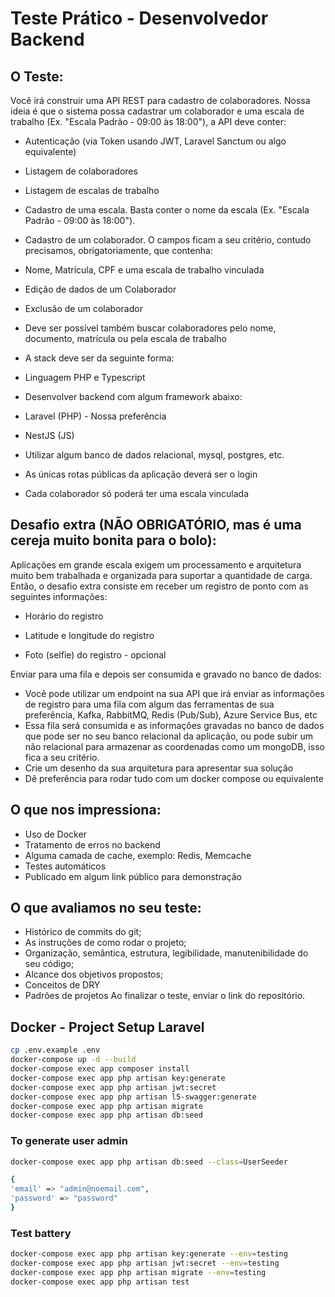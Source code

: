 # Teste Prático - Desenvolvedor Backend

## O Teste:
Você irá construir uma API REST para cadastro de colaboradores.
Nossa ideia é que o sistema possa cadastrar um colaborador e uma escala de trabalho (Ex. "Escala Padrão - 09:00 às 18:00"), a API deve conter:
- Autenticação (via Token usando JWT, Laravel Sanctum ou algo equivalente)
- Listagem de colaboradores
- Listagem de escalas de trabalho
- Cadastro de uma escala. Basta conter o nome da escala (Ex. "Escala Padrão - 09:00 às 18:00").
- Cadastro de um colaborador. O campos ficam a seu critério, contudo precisamos, obrigatoriamente, que contenha:
- Nome, Matrícula, CPF e uma escala de trabalho vinculada
- Edição de dados de um Colaborador
- Exclusão de um colaborador
- Deve ser possível também buscar colaboradores pelo nome, documento, matrícula ou pela escala de trabalho
- A stack deve ser da seguinte forma:
- Linguagem PHP e Typescript
- Desenvolver backend com algum framework abaixo:
- Laravel (PHP) - Nossa preferência
- NestJS (JS)

- Utilizar algum banco de dados relacional, mysql, postgres, etc.
- As únicas rotas públicas da aplicação deverá ser o login
- Cada colaborador só poderá ter uma escala vinculada
## Desafio extra (NÃO OBRIGATÓRIO, mas é uma cereja muito bonita para o bolo):
Aplicações em grande escala exigem um processamento e arquitetura muito bem trabalhada
e organizada para suportar a quantidade de carga. Então, o desafio extra consiste em
receber um registro de ponto com as seguintes informações:

- Horário do registro

- Latitude e longitude do registro
- Foto (selfie) do registro - opcional

Enviar para uma fila e depois ser consumida e gravado no banco de dados:
- Você pode utilizar um endpoint na sua API que irá enviar as informações de registro
para uma fila com algum das ferramentas de sua preferência, Kafka, RabbitMQ, Redis
(Pub/Sub), Azure Service Bus, etc
- Essa fila será consumida e as informações gravadas no banco de dados que pode ser
no seu banco relacional da aplicação, ou pode subir um não relacional para
armazenar as coordenadas como um mongoDB, isso fica a seu critério.
- Crie um desenho da sua arquitetura para apresentar sua solução
- Dê preferência para rodar tudo com um docker compose ou equivalente
## O que nos impressiona:
* Uso de Docker
* Tratamento de erros no backend
* Alguma camada de cache, exemplo: Redis, Memcache
* Testes automáticos
* Publicado em algum link público para demonstração
## O que avaliamos no seu teste:
* Histórico de commits do git;
* As instruções de como rodar o projeto;
* Organização, semântica, estrutura, legibilidade, manutenibilidade do seu código;
* Alcance dos objetivos propostos;
* Conceitos de DRY
* Padrões de projetos
Ao finalizar o teste, enviar o link do repositório.


## Docker - Project Setup Laravel

```sh
cp .env.example .env
docker-compose up -d --build
docker-compose exec app composer install
docker-compose exec app php artisan key:generate
docker-compose exec app php artisan jwt:secret
docker-compose exec app php artisan l5-swagger:generate
docker-compose exec app php artisan migrate
docker-compose exec app php artisan db:seed
```
### To generate user admin
```sh
docker-compose exec app php artisan db:seed --class=UserSeeder
```

```sh
{
'email' => "admin@noemail.com",
'password' => "password"
}
```

### Test battery

```sh
docker-compose exec app php artisan key:generate --env=testing
docker-compose exec app php artisan jwt:secret --env=testing
docker-compose exec app php artisan migrate --env=testing
docker-compose exec app php artisan test
```
